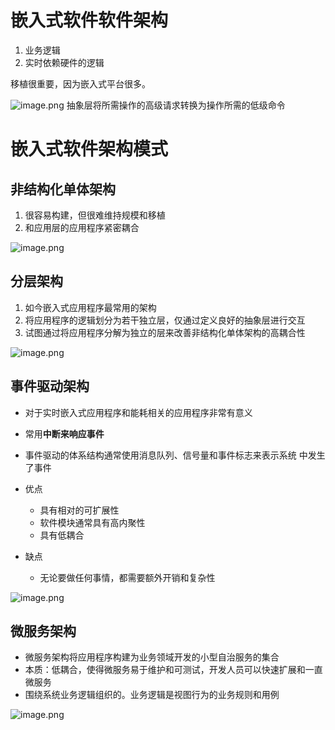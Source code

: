 # 嵌入式软件软件架构

1. 业务逻辑
2. 实时依赖硬件的逻辑

移植很重要，因为嵌入式平台很多。

![image.png](https://chillcharlie-img.oss-cn-hangzhou.aliyuncs.com/image%2F2023%2F10%2F23%2Fc20c1ac5f4bc3df54353a1b6adfe3999_20231023102928.png)
抽象层将所需操作的高级请求转换为操作所需的低级命令

# 嵌入式软件架构模式

## 非结构化单体架构

1. 很容易构建，但很难维持规模和移植
2. 和应用层的应用程序紧密耦合

![image.png](https://chillcharlie-img.oss-cn-hangzhou.aliyuncs.com/image%2F2023%2F10%2F23%2Ff428f40da33f3eb734968e0818e925b1_20231023102633.png)

## 分层架构

1. 如今嵌入式应用程序最常用的架构
2. 将应用程序的逻辑划分为若干独立层，仅通过定义良好的抽象层进行交互
3. 试图通过将应用程序分解为独立的层来改善非结构化单体架构的高耦合性

![image.png](https://chillcharlie-img.oss-cn-hangzhou.aliyuncs.com/image%2F2023%2F10%2F23%2F52234cc5d6dfafe6a83cc418b26533ab_20231023102955.png)

## 事件驱动架构

- 对于实时嵌入式应用程序和能耗相关的应用程序非常有意义
- 常用**中断来响应事件**
- 事件驱动的体系结构通常使用消息队列、信号量和事件标志来表示系统 中发生了事件

- 优点
	- 具有相对的可扩展性
	- 软件模块通常具有高内聚性
	- 具有低耦合
- 缺点
	- 无论要做任何事情，都需要额外开销和复杂性

 ![image.png](https://chillcharlie-img.oss-cn-hangzhou.aliyuncs.com/image%2F2023%2F10%2F23%2Fb421fdab5c5b283656a20d00f56656ef_20231023103638.png)

## 微服务架构

- 微服务架构将应用程序构建为业务领域开发的小型自治服务的集合
- 本质：低耦合，使得微服务易于维护和可测试，开发人员可以快速扩展和一直微服务
- 围绕系统业务逻辑组织的。业务逻辑是视图行为的业务规则和用例

![image.png](https://chillcharlie-img.oss-cn-hangzhou.aliyuncs.com/image%2F2023%2F10%2F23%2F06bad78c3130dc45e0498e72861162e3_20231023103943.png)

